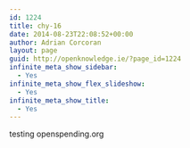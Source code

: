 ```yaml
---
id: 1224
title: chy-16
date: 2014-08-23T22:08:52+00:00
author: Adrian Corcoran
layout: page
guid: http://openknowledge.ie/?page_id=1224
infinite_meta_show_sidebar:
  - Yes
infinite_meta_show_flex_slideshow:
  - Yes
infinite_meta_show_title:
  - Yes
---
```

testing openspending.org

&nbsp;